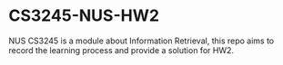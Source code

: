 # CS3245-NUS-HW2

NUS CS3245 is a module about Information Retrieval, this repo aims to record the learning process and provide a solution for HW2.